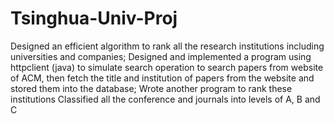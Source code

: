# Tsinghua-Univ-Proj

Designed an efficient algorithm to rank all the research institutions including universities and companies;
Designed and implemented a program using httpclient (java) to simulate search operation to search
papers from website of ACM, then fetch the title and institution of papers from the website and stored
them into the database;
Wrote another program to rank these institutions Classified all the conference and journals into levels of
A, B and C
